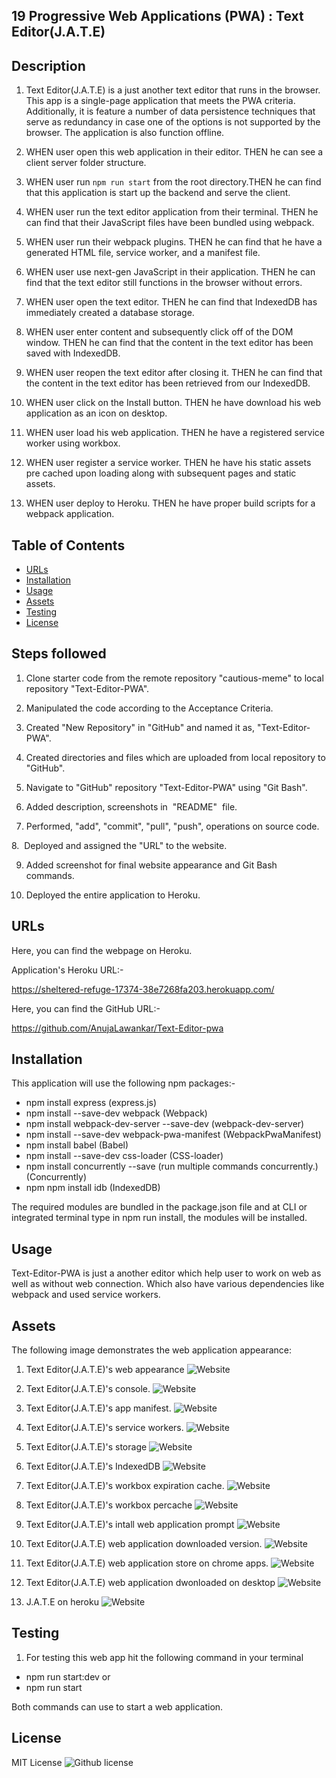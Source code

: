 ## 19 Progressive Web Applications (PWA) : Text Editor(J.A.T.E)

## Description

1. Text Editor(J.A.T.E) is a just another text editor that runs in the browser. This app is a single-page application that meets the PWA criteria. Additionally, it is feature a number of data persistence techniques that serve as redundancy in case one of the options is not supported by the browser. The application is also function offline.

2. WHEN user open this web application in their editor. THEN he can see a client server folder structure.

3. WHEN user run `npm run start` from the root directory.THEN he can find that this application is start up the backend and serve the client.

4. WHEN user run the text editor application from their terminal. THEN he can find that their JavaScript files have been bundled using webpack.

5. WHEN user run their webpack plugins. THEN he can find that he have a generated HTML file, service worker, and a manifest file.

6. WHEN user use next-gen JavaScript in their application. THEN he can find that the text editor still functions in the browser without errors.

7. WHEN user open the text editor. THEN he can find that IndexedDB has immediately created a database storage.

8. WHEN user enter content and subsequently click off of the DOM window. THEN he can find that the content in the text editor has been saved with IndexedDB.

9. WHEN user reopen the text editor after closing it. THEN he can find that the content in the text editor has been retrieved from our IndexedDB.

10. WHEN user click on the Install button. THEN he have download his web application as an icon on desktop.

11. WHEN user load his web application. THEN he have a registered service worker using workbox.

12. WHEN user register a service worker. THEN he have his static assets pre cached upon loading along with subsequent pages and static assets.

13. WHEN user deploy to Heroku. THEN he have proper build scripts for a webpack application.



## Table of Contents

*  [URLs](#URLs)
*  [Installation](#Installation)
*  [Usage](#Usage)
*  [Assets](#Assets)
*  [Testing](#Testing)
*  [License](#License)


## Steps followed


1. Clone starter code from the remote repository "cautious-meme" to local repository "Text-Editor-PWA".


2. Manipulated the code according to the Acceptance Criteria.


3. Created "New Repository" in "GitHub" and named it as, "Text-Editor-PWA".


4. Created directories and files which are uploaded  from local repository to "GitHub".


5. Navigate to "GitHub" repository "Text-Editor-PWA" using "Git Bash".


6. Added description, screenshots in  "README"  file.


7. Performed, "add", "commit", "pull", "push", operations on source code.


8.  Deployed and assigned the "URL" to the website.


9. Added screenshot for final website appearance and Git Bash commands.

10. Deployed the entire application to Heroku.


## URLs
Here, you can find the webpage on Heroku.


 Application's Heroku URL:- 


https://sheltered-refuge-17374-38e7268fa203.herokuapp.com/


Here, you can find the GitHub URL:-

https://github.com/AnujaLawankar/Text-Editor-pwa



## Installation

This application will use the following npm packages:-

  * npm install express (express.js)
  * npm install --save-dev webpack (Webpack)
  * npm install webpack-dev-server --save-dev (webpack-dev-server)
  * npm install --save-dev webpack-pwa-manifest (WebpackPwaManifest)
  * npm install babel (Babel)
  * npm install --save-dev css-loader (CSS-loader)
  * npm install concurrently --save (run multiple commands concurrently.) (Concurrently)
  * npm npm install idb (IndexedDB)

The required modules are bundled in the package.json file and at CLI or integrated terminal type in npm run install, the modules will be installed.

## Usage

Text-Editor-PWA is just a another editor which help user to work on web as well as without web connection. Which also have various dependencies like webpack and used service workers.


## Assets


The following image demonstrates the web application appearance:
1. Text Editor(J.A.T.E)'s web appearance
![Website](./assets/images/screenshot1.png)

2. Text Editor(J.A.T.E)'s console.
![Website](./assets/images/screenshot2.png)

3. Text Editor(J.A.T.E)'s app manifest.
![Website](./assets/images/screenshot3.png)

4. Text Editor(J.A.T.E)'s service workers.
![Website](./assets/images/screenshot4.png)

5. Text Editor(J.A.T.E)'s storage
![Website](./assets/images/screenshot5.png)

6.  Text Editor(J.A.T.E)'s IndexedDB
![Website](./assets/images/screenshot6.png)

7. Text Editor(J.A.T.E)'s workbox expiration cache.
![Website](./assets/images/screenshot7.png)

8. Text Editor(J.A.T.E)'s workbox percache
![Website](./assets/images/screenshot8.png)

9. Text Editor(J.A.T.E)'s intall web application prompt
![Website](./assets/images/screenshot9.png)

10. Text Editor(J.A.T.E) web application downloaded version.
![Website](./assets/images/screenshot10.png)

11. Text Editor(J.A.T.E) web application store on chrome apps.
![Website](./assets/images/screenshot11.png)

12. Text Editor(J.A.T.E) web application dwonloaded on desktop
![Website](./assets/images/screenshot12.png)

13. J.A.T.E on heroku
![Website](./assets/images/screenshot13.png)


## Testing

1. For testing this web app hit the following command in your terminal

* npm run start:dev
or
* npm run start

Both commands can use to start a web application.


## License

 MIT  License  ![Github license](https://img.shields.io/badge/license-MIT-blue.svg)